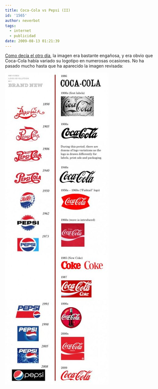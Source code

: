 ```yaml
---
title: Coca-Cola vs Pepsi (II)
id: '1565'
author: neverbot
tags:
  - internet
  - publicidad
date: 2009-08-13 01:21:39
---
```


[Como decía el otro día](/coca-cola-vs-pepsi/), la imagen era bastante engañosa, y era obvio que Coca-Cola había variado su logotipo en numerosas ocasiones. No ha pasado mucho hasta que ha aparecido la imagen revisada:

![Revised Pepsi vs CocaCola](./coca-cola-vs-pepsi-ii/Revised-Pepsi-vs-CocaCola-341x1024.jpg "Revised Pepsi vs CocaCola")
